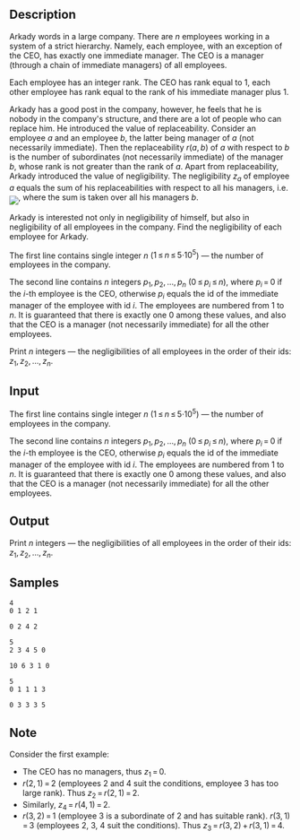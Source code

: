 ## Description

<div><p>Arkady words in a large company. There are <span class="tex-span"><i>n</i></span> employees working in a system of a strict hierarchy. Namely, each employee, with an exception of the CEO, has exactly one immediate manager. The CEO is a manager (through a chain of immediate managers) of all employees.</p><p>Each employee has an integer rank. The CEO has rank equal to <span class="tex-span">1</span>, each other employee has rank equal to the rank of his immediate manager plus <span class="tex-span">1</span>.</p><p>Arkady has a good post in the company, however, he feels that he is nobody in the company's structure, and there are a lot of people who can replace him. He introduced the value of <span class="tex-font-style-it">replaceability</span>. Consider an employee <span class="tex-span"><i>a</i></span> and an employee <span class="tex-span"><i>b</i></span>, the latter being manager of <span class="tex-span"><i>a</i></span> (not necessarily immediate). Then the replaceability <span class="tex-span"><i>r</i>(<i>a</i>, <i>b</i>)</span> of <span class="tex-span"><i>a</i></span> with respect to <span class="tex-span"><i>b</i></span> is the number of subordinates (not necessarily immediate) of the manager <span class="tex-span"><i>b</i></span>, whose rank is not greater than the rank of <span class="tex-span"><i>a</i></span>. Apart from replaceability, Arkady introduced the value of <span class="tex-font-style-it">negligibility</span>. The negligibility <span class="tex-span"><i>z</i><sub class="lower-index"><i>a</i></sub></span> of employee <span class="tex-span"><i>a</i></span> equals the sum of his replaceabilities with respect to all his managers, i.e. <img align="middle" class="tex-formula" src="./28776/file/SqhDKnDV.png" style="max-width: 100.0%;max-height: 100.0%;">, where the sum is taken over all his managers <span class="tex-span"><i>b</i></span>.</p><p>Arkady is interested not only in negligibility of himself, but also in negligibility of all employees in the company. Find the negligibility of each employee for Arkady.</p></div><div class="input-specification"><p>The first line contains single integer <span class="tex-span"><i>n</i></span> (<span class="tex-span">1 ≤ <i>n</i> ≤ 5·10<sup class="upper-index">5</sup></span>)&nbsp;— the number of employees in the company.</p><p>The second line contains <span class="tex-span"><i>n</i></span> integers <span class="tex-span"><i>p</i><sub class="lower-index">1</sub>, <i>p</i><sub class="lower-index">2</sub>, ..., <i>p</i><sub class="lower-index"><i>n</i></sub></span> (<span class="tex-span">0 ≤ <i>p</i><sub class="lower-index"><i>i</i></sub> ≤ <i>n</i></span>), where <span class="tex-span"><i>p</i><sub class="lower-index"><i>i</i></sub> = 0</span> if the <span class="tex-span"><i>i</i></span>-th employee is the CEO, otherwise <span class="tex-span"><i>p</i><sub class="lower-index"><i>i</i></sub></span> equals the id of the immediate manager of the employee with id <span class="tex-span"><i>i</i></span>. The employees are numbered from <span class="tex-span">1</span> to <span class="tex-span"><i>n</i></span>. It is guaranteed that there is exactly one <span class="tex-span">0</span> among these values, and also that the CEO is a manager (not necessarily immediate) for all the other employees.</p></div><div class="output-specification"><p>Print <span class="tex-span"><i>n</i></span> integers&nbsp;— the negligibilities of all employees in the order of their ids: <span class="tex-span"><i>z</i><sub class="lower-index">1</sub>, <i>z</i><sub class="lower-index">2</sub>, ..., <i>z</i><sub class="lower-index"><i>n</i></sub></span>.</p></div>

## Input

<p>The first line contains single integer <span class="tex-span"><i>n</i></span> (<span class="tex-span">1 ≤ <i>n</i> ≤ 5·10<sup class="upper-index">5</sup></span>)&nbsp;— the number of employees in the company.</p><p>The second line contains <span class="tex-span"><i>n</i></span> integers <span class="tex-span"><i>p</i><sub class="lower-index">1</sub>, <i>p</i><sub class="lower-index">2</sub>, ..., <i>p</i><sub class="lower-index"><i>n</i></sub></span> (<span class="tex-span">0 ≤ <i>p</i><sub class="lower-index"><i>i</i></sub> ≤ <i>n</i></span>), where <span class="tex-span"><i>p</i><sub class="lower-index"><i>i</i></sub> = 0</span> if the <span class="tex-span"><i>i</i></span>-th employee is the CEO, otherwise <span class="tex-span"><i>p</i><sub class="lower-index"><i>i</i></sub></span> equals the id of the immediate manager of the employee with id <span class="tex-span"><i>i</i></span>. The employees are numbered from <span class="tex-span">1</span> to <span class="tex-span"><i>n</i></span>. It is guaranteed that there is exactly one <span class="tex-span">0</span> among these values, and also that the CEO is a manager (not necessarily immediate) for all the other employees.</p>

## Output

<p>Print <span class="tex-span"><i>n</i></span> integers&nbsp;— the negligibilities of all employees in the order of their ids: <span class="tex-span"><i>z</i><sub class="lower-index">1</sub>, <i>z</i><sub class="lower-index">2</sub>, ..., <i>z</i><sub class="lower-index"><i>n</i></sub></span>.</p>

## Samples

```input1
4
0 1 2 1

```

```output1
0 2 4 2 

```






```input2
5
2 3 4 5 0

```

```output2
10 6 3 1 0 

```






```input3
5
0 1 1 1 3

```

```output3
0 3 3 3 5 

```




## Note

<p>Consider the first example: </p><ul> <li> The CEO has no managers, thus <span class="tex-span"><i>z</i><sub class="lower-index">1</sub> = 0</span>. </li><li> <span class="tex-span"><i>r</i>(2, 1) = 2</span> (employees <span class="tex-span">2</span> and <span class="tex-span">4</span> suit the conditions, employee <span class="tex-span">3</span> has too large rank). Thus <span class="tex-span"><i>z</i><sub class="lower-index">2</sub> = <i>r</i>(2, 1) = 2</span>. </li><li> Similarly, <span class="tex-span"><i>z</i><sub class="lower-index">4</sub> = <i>r</i>(4, 1) = 2</span>. </li><li> <span class="tex-span"><i>r</i>(3, 2) = 1</span> (employee <span class="tex-span">3</span> is a subordinate of <span class="tex-span">2</span> and has suitable rank). <span class="tex-span"><i>r</i>(3, 1) = 3</span> (employees <span class="tex-span">2</span>, <span class="tex-span">3</span>, <span class="tex-span">4</span> suit the conditions). Thus <span class="tex-span"><i>z</i><sub class="lower-index">3</sub> = <i>r</i>(3, 2) + <i>r</i>(3, 1) = 4</span>. </li></ul>
